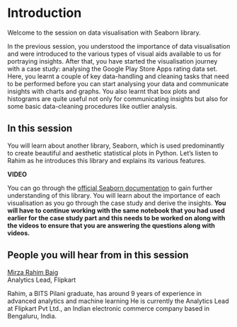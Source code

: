 # Introduction

Welcome to the session on data visualisation with Seaborn library.

In the previous session, you understood the importance of data visualisation and were introduced to the various types of visual aids available to us for portraying insights. After that, you have started the visualisation journey with a case study: analysing the Google Play Store Apps rating data set. Here, you learnt a couple of key data-handling and cleaning tasks that need to be performed before you can start analysing your data and communicate insights with charts and graphs. You also learnt that box plots and histograms are quite useful not only for communicating insights but also for some basic data-cleaning procedures like outlier analysis.

## In this session

You will learn about another library, Seaborn, which is used predominantly to create beautiful and aesthetic statistical plots in Python. Let’s listen to Rahim as he introduces this library and explains its various features.

**VIDEO**

You can go through the [official Seaborn documentation](https://seaborn.pydata.org/introduction.html) to gain further understanding of this library. You will learn about the importance of each visualisation as you go through the case study and derive the insights. **You will have to continue working with the same notebook that you had used earlier for the case study part and this needs to be worked on along with the videos to ensure that you are answering the questions along with videos.**

## People you will hear from in this session

[Mirza Rahim Baig](https://www.linkedin.com/in/rahim-baig/?originalSubdomain=in)  
Analytics Lead, Flipkart

Rahim, a BITS Pilani graduate, has around 9 years of experience in advanced analytics and machine learning He is currently the Analytics Lead at Flipkart Pvt Ltd., an Indian electronic commerce company based in Bengaluru, India.
